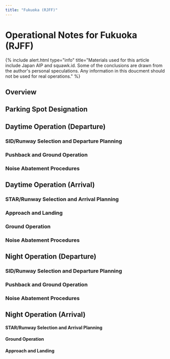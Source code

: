 ```yaml
---
title: "Fukuoka (RJFF)"
---
```


# Operational Notes for Fukuoka (RJFF)
{% include alert.html type="info" title="Materials used for this article include Japan AIP and squawk.id. Some of the conclusions are drawn from the author's personal speculations. Any information in this doucment should not be used for real operations." %}

## Overview

## Parking Spot Designation

## Daytime Operation (Departure)
### SID/Runway Selection and Departure Planning

### Pushback and Ground Operation 

### Noise Abatement Procedures

## Daytime Operation (Arrival)
### STAR/Runway Selection and Arrival Planning

### Approach and Landing

### Ground Operation

### Noise Abatement Procedures

## Night Operation (Departure)
### SID/Runway Selection and Departure Planning

### Pushback and Ground Operation 

### Noise Abatement Procedures

## Night Operation (Arrival)
#### STAR/Runway Selection and Arrival Planning

#### Ground Operation

#### Approach and Landing